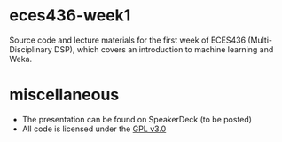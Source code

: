 eces436-week1
=============

Source code and lecture materials for the first week of ECES436 (Multi-Disciplinary DSP), which covers an introduction to machine learning and Weka.

# miscellaneous
* The presentation can be found on SpeakerDeck (to be posted)
* All code is licensed under the [GPL v3.0](https://www.gnu.org/copyleft/gpl.html)

